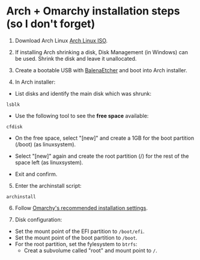 # Arch + Omarchy installation steps (so I don't forget)

1. Download Arch Linux [Arch Linux ISO](https://mirrors.atlas.net.co/archlinux/iso/2025.08.01/archlinux-2025.08.01-x86_64.iso).

2. If installing Arch shrinking a disk, Disk Management (in Windows) can be used. Shrink the disk and leave it
   unallocated.

3. Create a bootable USB with [BalenaEtcher](https://etcher.balena.io/) and boot into Arch installer.

4. In Arch installer:

- List disks and identify the main disk which was shrunk:

```
lsblk
```

- Use the following tool to see the **free space** available:

```
cfdisk
```

- On the free space, select "[new]" and create a 1GB for the boot partition (/boot) (as linuxsystem).

- Select "[new]" again and create the root partition (/) for the rest of the space left (as linuxsystem).

- Exit and confirm.

5. Enter the archinstall script:

```
archinstall
```

6. Follow [Omarchy's recommended installation settings](https://manuals.omamix.org/2/the-omarchy-manual/50/getting-started).

7. Disk configuration:

- Set the mount point of the EFI partition to ```/boot/efi```.
- Set the mount point of the boot partition to ```/boot```.
- For the root partition, set the fylesystem to ```btrfs```:
    - Creat a subvolume called "root" and mount point to ```/```.
